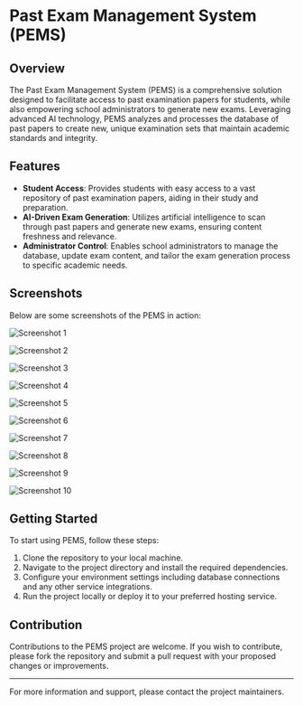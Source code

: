 # Past Exam Management System (PEMS)

## Overview
The Past Exam Management System (PEMS) is a comprehensive solution designed to facilitate access to past examination papers for students, while also empowering school administrators to generate new exams. Leveraging advanced AI technology, PEMS analyzes and processes the database of past papers to create new, unique examination sets that maintain academic standards and integrity.

## Features
- **Student Access**: Provides students with easy access to a vast repository of past examination papers, aiding in their study and preparation.
- **AI-Driven Exam Generation**: Utilizes artificial intelligence to scan through past papers and generate new exams, ensuring content freshness and relevance.
- **Administrator Control**: Enables school administrators to manage the database, update exam content, and tailor the exam generation process to specific academic needs.

## Screenshots
Below are some screenshots of the PEMS in action:

![Screenshot 1](https://github.com/gaelxxl34/E-commerce-Images/raw/main/Screenshot%202024-03-31%20at%2023.05.34.png)

![Screenshot 2](https://github.com/gaelxxl34/E-commerce-Images/raw/main/Screenshot%202024-03-31%20at%2023.05.44.png)

![Screenshot 3](https://github.com/gaelxxl34/E-commerce-Images/raw/main/Screenshot%202024-03-31%20at%2023.05.49.png)

![Screenshot 4](https://github.com/gaelxxl34/E-commerce-Images/raw/main/Screenshot%202024-03-31%20at%2023.06.01.png)

![Screenshot 5](https://github.com/gaelxxl34/E-commerce-Images/raw/main/Screenshot%202024-03-31%20at%2023.07.02.png)

![Screenshot 6](https://github.com/gaelxxl34/E-commerce-Images/raw/main/Screenshot%202024-03-31%20at%2023.07.28.png)

![Screenshot 7](https://github.com/gaelxxl34/E-commerce-Images/raw/main/Screenshot%202024-03-31%20at%2023.07.39.png)

![Screenshot 8](https://github.com/gaelxxl34/E-commerce-Images/raw/main/Screenshot%202024-03-31%20at%2023.08.29.png)

![Screenshot 9](https://github.com/gaelxxl34/E-commerce-Images/raw/main/Screenshot%202024-03-31%20at%2023.08.41.png)

![Screenshot 10](https://github.com/gaelxxl34/E-commerce-Images/raw/main/Screenshot%202024-03-31%20at%2023.07.35.png)

## Getting Started
To start using PEMS, follow these steps:
1. Clone the repository to your local machine.
2. Navigate to the project directory and install the required dependencies.
3. Configure your environment settings including database connections and any other service integrations.
4. Run the project locally or deploy it to your preferred hosting service.

## Contribution
Contributions to the PEMS project are welcome. If you wish to contribute, please fork the repository and submit a pull request with your proposed changes or improvements.

---

For more information and support, please contact the project maintainers.
